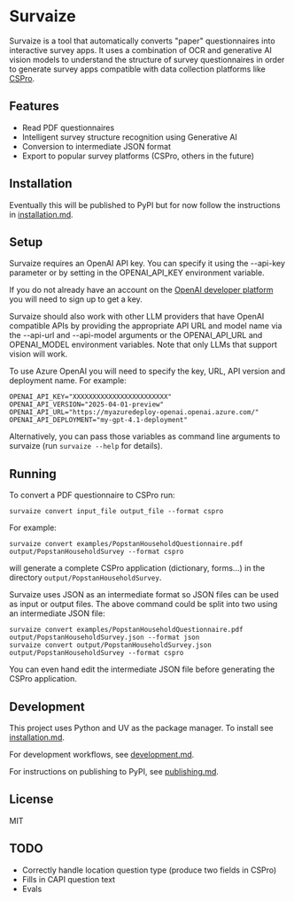 # Survaize

Survaize is a tool that automatically converts "paper" questionnaires into interactive survey apps. It uses a combination of OCR and generative AI vision models to understand the structure of survey questionnaires in order to generate survey apps compatible with data collection platforms like [CSPro](https://www.census.gov/data/software/cspro.html).

## Features

- Read PDF questionnaires 
- Intelligent survey structure recognition using Generative AI
- Conversion to intermediate JSON format
- Export to popular survey platforms (CSPro, others in the future)

## Installation

Eventually this will be published to PyPI but for now follow the instructions in [installation.md](installation.md).

## Setup
Survaize requires an OpenAI API key. You can specify it using the --api-key parameter or by setting in the OPENAI_API_KEY environment variable.

If you do not already have an account on the [OpenAI developer platform](https://platform.openai.com/docs/overview) you will need to sign up to get a key.

Survaize should also work with other LLM providers that have OpenAI compatible APIs by providing the appropriate API URL and model name via the --api-url and --api-model arguments or the OPENAI_API_URL and OPENAI_MODEL environment variables. Note that only LLMs that support vision will work.

To use Azure OpenAI you will need to specify the key, URL, API version and deployment name. For example:

```
OPENAI_API_KEY="XXXXXXXXXXXXXXXXXXXXXXXX"
OPENAI_API_VERSION="2025-04-01-preview"
OPENAI_API_URL="https://myazuredeploy-openai.openai.azure.com/"
OPENAI_API_DEPLOYMENT="my-gpt-4.1-deployment"
```

Alternatively, you can pass those variables as command line arguments to survaize (run `survaize --help` for details).

## Running
To convert a PDF questionnaire to CSPro run:

```shell
survaize convert input_file output_file --format cspro
```

For example:

```shell
survaize convert examples/PopstanHouseholdQuestionnaire.pdf output/PopstanHouseholdSurvey --format cspro
```
will generate a complete CSPro application (dictionary, forms...) in the directory `output/PopstanHouseholdSurvey`.

Survaize uses JSON as an intermediate format so JSON files can be used as input or output files. The above command could be split into two using an intermediate JSON file:

```shell
survaize convert examples/PopstanHouseholdQuestionnaire.pdf output/PopstanHouseholdSurvey.json --format json
survaize convert output/PopstanHouseholdSurvey.json output/PopstanHouseholdSurvey --format cspro
```

You can even hand edit the intermediate JSON file before generating the CSPro application.

## Development

This project uses Python and UV as the package manager. To install see [installation.md](installation.md).

For development workflows, see [development.md](development.md).

For instructions on publishing to PyPI, see [publishing.md](publishing.md).

## License

MIT 

## TODO
- Correctly handle location question type (produce two fields in CSPro)
- Fills in CAPI question text
- Evals